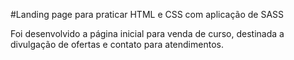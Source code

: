 #Landing page para praticar HTML e CSS com aplicação de SASS

Foi desenvolvido a página inicial para venda de curso, destinada a divulgação de ofertas e contato para atendimentos.
